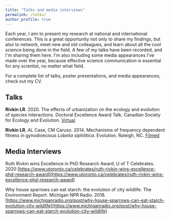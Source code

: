 ```yaml
---
title: "Talks and media interviews"
permalink: /talks/
author_profile: true
---
```


Each year, I aim to present my research at national and international conferences. This is a great opportunity not only to share my findings, but also to network, meet new and old colleagues, and learn about all the cool science being done in the field. A few of my talks have been recorded, and I'm sharing them here. I'm also including some media appearances I've made over the year, because effective science communication is essential for any scientist, no matter what field. 

For a complete list of talks, poster presentations, and media appearances, check out my CV.

## Talks

**Rivkin LR**. 2020. The effects of urbanization on the ecology and evolution of species interactions. Doctoral Excellence Award Talk. Canadian Society for Ecology and Evolution. [Virtual](https://www.youtube.com/watch?v=s7T1kq9TlhY&t=127s).

**Rivkin LR**, AL Case, CM Caruso. 2014. Mechanisms of frequency dependent fitness in gynodioecious *Lobelia siphilitica*. Evolution. Raleigh, NC. [Filmed](https://www.youtube.com/watch?v=8PVM1fl2aE4)

## Media Interviews

Ruth Rivkin wins Excellence in PhD Research Award. U of T Celebrates. 2020 [https://www.utoronto.ca/celebrates/ruth-rivkin-wins-excellence-phd-research-award](https://www.utoronto.ca/celebrates/ruth-rivkin-wins-excellence-phd-research-award)

Why house sparrows can eat starch: the evolution of city wildlife. The Environment Report. Michigan NPR Radio. 2018. [https://www.michiganradio.org/post/why-house-sparrows-can-eat-starch-evolution-city-wildlife](https://www.michiganradio.org/post/why-house-sparrows-can-eat-starch-evolution-city-wildlife) 
